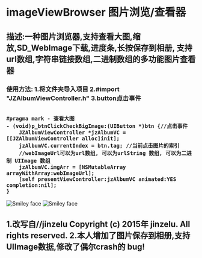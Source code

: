 <h1>
imageViewBrowser
图片浏览/查看器
</h1>
<h2>
描述:一种图片浏览器,支持查看大图,缩放,SD_WebImage下载,进度条,长按保存到相册,
支持url数组,字符串链接数组,二进制数组的多功能图片查看器
</h2>
<h3>
使用方法:
 1.将文件夹导入项目
 2.#import "JZAlbumViewController.h"
 3.button点击事件
<pre><code>
#pragma mark - 查看大图
- (void)p_btnClickCheckBigImage:(UIButton *)btn {//点击事件
    JZAlbumViewController *jzAlbumVC = [[JZAlbumViewController alloc]init];
    jzAlbumVC.currentIndex = btn.tag; //当前点击图片的索引
    //webImageUrl可以为url数组, 可以为urlString 数组, 可以为二进制 UIImage 数组
    jzAlbumVC.imgArr = [NSMutableArray arrayWithArray:webImageUrl];
    [self presentViewController:jzAlbumVC animated:YES completion:nil];
}
</code></pre>
</h3>
<div>
<img src="img1" alt="Smiley face" >
<img src="img2" alt="Smiley face" >
</div>
<h2>
1.改写自//jinzelu  Copyright (c) 2015年 jinzelu. All rights reserved.
2.本人增加了图片保存到相册,支持UIImage数据,修改了偶尔crash的 bug!
</h2>


